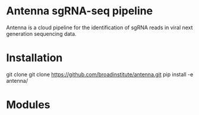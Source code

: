 # Antenna sgRNA-seq pipeline
Antenna is a cloud pipeline for the identification of sgRNA reads in viral next generation sequencing data.

# Installation
git clone git clone https://github.com/broadinstitute/antenna.git
pip install -e antenna/

# Modules
